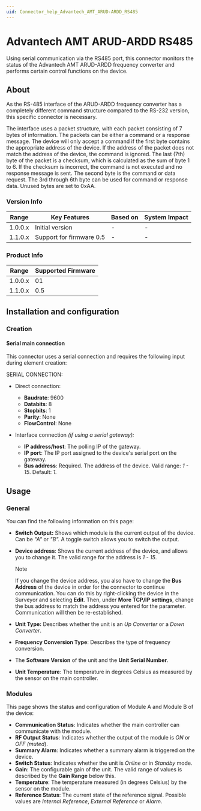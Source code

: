 ```yaml
---
uid: Connector_help_Advantech_AMT_ARUD-ARDD_RS485
---
```


# Advantech AMT ARUD-ARDD RS485

Using serial communication via the RS485 port, this connector monitors the status of the Advantech AMT ARUD-ARDD frequency converter and performs certain control functions on the device.

## About

As the RS-485 interface of the ARUD-ARDD frequency converter has a completely different command structure compared to the RS-232 version, this specific connector is necessary.

The interface uses a packet structure, with each packet consisting of 7 bytes of information. The packets can be either a command or a response message. The device will only accept a command if the first byte contains the appropriate address of the device. If the address of the packet does not match the address of the device, the command is ignored. The last (7th) byte of the packet is a checksum, which is calculated as the sum of byte 1 to 6. If the checksum is incorrect, the command is not executed and no response message is sent. The second byte is the command or data request. The 3rd through 6th byte can be used for command or response data. Unused bytes are set to 0xAA.

### Version Info

| Range   | Key Features             | Based on | System Impact |
|---------|--------------------------|----------|---------------|
| 1.0.0.x | Initial version          | -        | -             |
| 1.1.0.x | Support for firmware 0.5 | -        | -             |

### Product Info

| Range   | Supported Firmware |
|---------|--------------------|
| 1.0.0.x | 01                 |
| 1.1.0.x | 0.5                |

## Installation and configuration

### Creation

#### Serial main connection

This connector uses a serial connection and requires the following input during element creation:

SERIAL CONNECTION:

- Direct connection:

  - **Baudrate**: 9600
  - **Databits**: 8
  - **Stopbits**: 1
  - **Parity**: None
  - **FlowControl**: None

- Interface connection *(if using a serial gateway):*

  - **IP address/host**: The polling IP of the gateway.
  - **IP port**: The IP port assigned to the device's serial port on the gateway.
  - **Bus address**: Required. The address of the device. Valid range: *1 - 15*. Default: *1.*

## Usage

### General

You can find the following information on this page:

- **Switch Output:** Shows which module is the current output of the device. Can be *"A"* or *"B".* A toggle switch allows you to switch the output.

- **Device address**: Shows the current address of the device, and allows you to change it. The valid range for the address is *1 - 15*.

  > [!NOTE]
  > If you change the device address, you also have to change the **Bus Address** of the device in order for the connector to continue communication. You can do this by right-clicking the device in the Surveyor and selecting **Edit**. Then, under **More TCP/IP settings**, change the bus address to match the address you entered for the parameter. Communication will then be re-established.

- **Unit Type:** Describes whether the unit is an *Up Converter* or a *Down Converter*.

- **Frequency Conversion Type**: Describes the type of frequency conversion.

- The **Software Version** of the unit and the **Unit Serial Number**.

- **Unit Temperature**: The temperature in degrees Celsius as measured by the sensor on the main controller.

### Modules

This page shows the status and configuration of Module A and Module B of the device:

- **Communication Status**: Indicates whether the main controller can communicate with the module.
- **RF Output Status**: Indicates whether the output of the module is *ON* or *OFF (muted*).
- **Summary Alarm**: Indicates whether a summary alarm is triggered on the device.
- **Switch Status**: Indicates whether the unit is *Online* or in *Standby* mode.
- **Gain**: The configurable gain of the unit. The valid range of values is described by the **Gain Range** below this.
- **Temperature**: The temperature measured (in degrees Celsius) by the sensor on the module.
- **Reference Status**: The current state of the reference signal. Possible values are *Internal Reference*, *External Reference* or *Alarm*.
